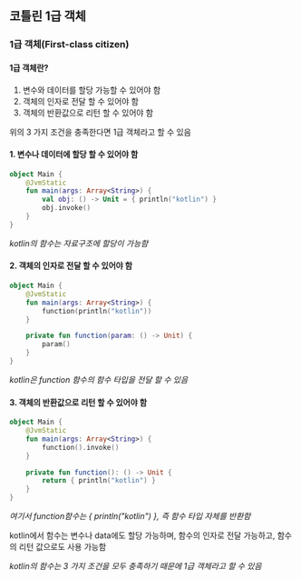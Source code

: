 ## 코틀린 1급 객체

### 1급 객체(First-class citizen)

#### 1급 객체란?

1. 변수와 데이터를 할당 가능할 수 있어야 함
2. 객체의 인자로 전달 할 수 있어야 함
3. 객체의 반환값으로 리턴 할 수 있어야 함

위의 3 가지 조건을 충족한다면 1급 객체라고 할 수 있음


#### 1. 변수나 데이터에 할당 할 수 있어야 함

```kotlin
object Main {
    @JvmStatic
    fun main(args: Array<String>) {
        val obj: () -> Unit = { println("kotlin") }
        obj.invoke()
    }
}
```

*kotlin의 함수는 자료구조에 할당이 가능함*



#### 2. 객체의 인자로 전달 할 수 있어야 함

```kotlin
object Main {
    @JvmStatic
    fun main(args: Array<String>) {
        function(println("kotlin"))
    }

    private fun function(param: () -> Unit) {
        param()
    }
}
```

*kotlin은 function 함수의 함수 타입을 전달 할 수 있음*



#### 3. 객체의 반환값으로 리턴 할 수 있어야 함

```kotlin
object Main {
    @JvmStatic
    fun main(args: Array<String>) {
        function().invoke()
    }

    private fun function(): () -> Unit {
        return { println("kotlin") }
    }
}
```

*여기서 function함수는 { println("kotlin") }, 즉 함수 타입 자체를 반환함*

kotlin에서 함수는 변수나 data에도 할당 가능하며, 함수의 인자로 전달 가능하고,
함수의 리턴 값으로도 사용 가능함

*kotlin의 함수는 3 가지 조건을 모두 충족하기 때문에 1급 객체라고 할 수 있음*